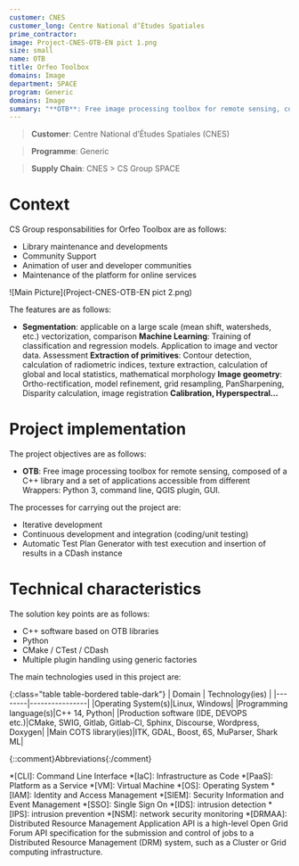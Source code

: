 ```yaml
---
customer: CNES
customer_long: Centre National d’Études Spatiales
prime_contractor: 
image: Project-CNES-OTB-EN pict 1.png
size: small
name: OTB
title: Orfeo Toolbox
domains: Image
department: SPACE
program: Generic
domains: Image
summary: "**OTB**: Free image processing toolbox for remote sensing, composed of a C++ library and a set of applications accessible from different Wrappers: Python 3, command line, QGIS plugin, GUI."
---
```


> __Customer__\: Centre National d’Études Spatiales (CNES)

> __Programme__\: Generic

> __Supply Chain__\: CNES >  CS Group SPACE


# Context


CS Group responsabilities for Orfeo Toolbox are as follows:
* Library maintenance and developments
* Community Support
* Animation of user and developer communities
* Maintenance of the platform for online services

![Main Picture](Project-CNES-OTB-EN pict 2.png)

The features are as follows:
* **Segmentation**: applicable on a large scale (mean shift, watersheds, etc.) vectorization, comparison
	**Machine Learning**: Training of classification and regression models. Application to image and vector data. Assessment
	**Extraction of primitives**: Contour detection, calculation of radiometric indices, texture extraction, calculation of global and local statistics, mathematical morphology
	**Image geometry**: Ortho-rectification, model refinement, grid resampling, PanSharpening, Disparity calculation, image registration
	**Calibration, Hyperspectral…**

# Project implementation

The project objectives are as follows:
* **OTB**: Free image processing toolbox for remote sensing, composed of a C++ library and a set of applications accessible from different Wrappers: Python 3, command line, QGIS plugin, GUI.

The processes for carrying out the project are:
* Iterative development
* Continuous development and integration (coding/unit testing)
* Automatic Test Plan Generator with test execution and insertion of results in a CDash instance

# Technical characteristics

The solution key points are as follows:
* C++ software based on OTB libraries
* Python
* CMake / CTest / CDash
* Multiple plugin handling using generic factories



The main technologies used in this project are:

{:class="table table-bordered table-dark"}
| Domain | Technology(ies) |
|--------|----------------|
|Operating System(s)|Linux, Windows|
|Programming language(s)|C++ 14, Python|
|Production software (IDE, DEVOPS etc.)|CMake, SWIG, Gitlab, Gitlab-CI, Sphinx, Discourse, Wordpress, Doxygen|
|Main COTS library(ies)|ITK, GDAL, Boost, 6S, MuParser, Shark ML|



{::comment}Abbreviations{:/comment}

*[CLI]: Command Line Interface
*[IaC]: Infrastructure as Code
*[PaaS]: Platform as a Service
*[VM]: Virtual Machine
*[OS]: Operating System
*[IAM]: Identity and Access Management
*[SIEM]: Security Information and Event Management
*[SSO]: Single Sign On
*[IDS]: intrusion detection
*[IPS]: intrusion prevention
*[NSM]: network security monitoring
*[DRMAA]: Distributed Resource Management Application API is a high-level Open Grid Forum API specification for the submission and control of jobs to a Distributed Resource Management (DRM) system, such as a Cluster or Grid computing infrastructure.
